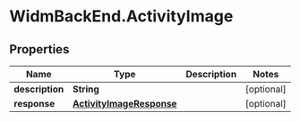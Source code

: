 # WidmBackEnd.ActivityImage

## Properties

Name | Type | Description | Notes
------------ | ------------- | ------------- | -------------
**description** | **String** |  | [optional] 
**response** | [**ActivityImageResponse**](ActivityImageResponse.md) |  | [optional] 


